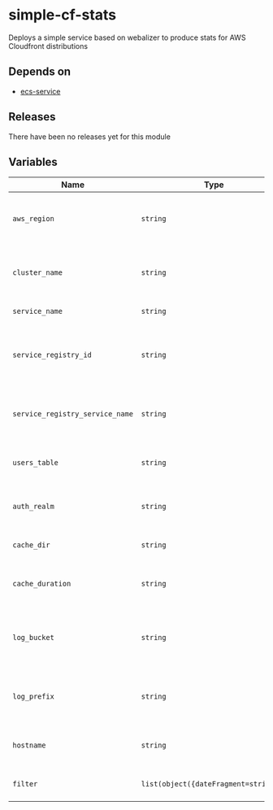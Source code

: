 simple-cf-stats
======


Deploys a simple service based on webalizer to produce stats for AWS Cloudfront distributions

Depends on
------

* [ecs-service](../ecs-service/README.md)



Releases
------


There have been no releases yet for this module

Variables
------

|Name | Type | Description | Default Value|
--- | --- | --- | ---
`aws_region` | `string` | region where provisioning should happen | ``
`cluster_name` | `string` | name of cluster where service will run | ``
`service_name` | `string` | name of ECS service | ``
`service_registry_id` | `string` | ID for the AWS service discovery namespace we will use | ``
`service_registry_service_name` | `string` | name for service we will use in the service registry | ``
`users_table` | `string` | name of users table in dynamodb | `basicAuthUsers`
`auth_realm` | `string` | realm where users should exist | `dav`
`cache_dir` | `string` | dir where cache DB is held | `/tmp`
`cache_duration` | `string` | seconds that cache entries live for | `120`
`log_bucket` | `string` | s3 bucket where cloudfront distribution logs are stored | ``
`log_prefix` | `string` | s3 prefix for the cloudfront distribution logs | ``
`hostname` | `string` | hostname of the site hosted on cloudfront | ``
`filter` | `list(object({dateFragment=string}))` | filter for S3 logs used by the tool | `[]`

